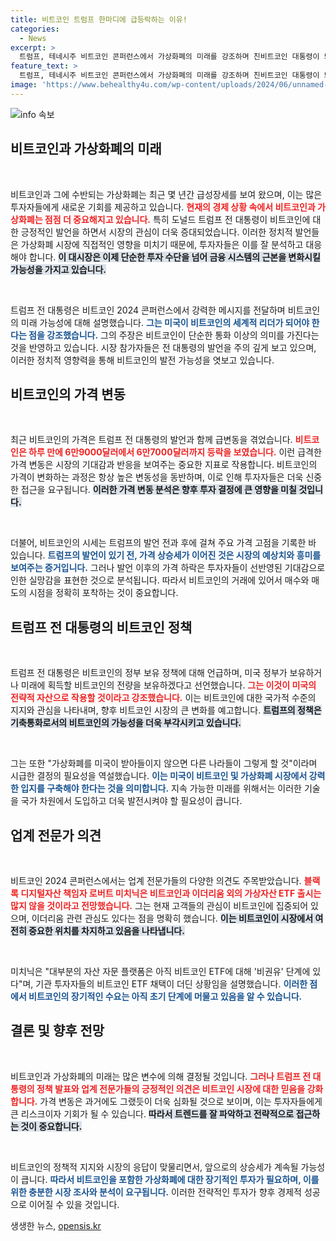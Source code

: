 ```yaml
---
title: 비트코인 트럼프 한마디에 급등락하는 이유!
categories:
  - News
excerpt: >
  트럼프, 테네시주 비트코인 콘퍼런스에서 가상화폐의 미래를 강조하며 친비트코인 대통령이 되겠다고 선언! 하지만 그의 발언 후 비트코인 가격은 급등락을 겪으며 투자자들의 혼란을 가중시켰다. 
feature_text: >
  트럼프, 테네시주 비트코인 콘퍼런스에서 가상화폐의 미래를 강조하며 친비트코인 대통령이 되겠다고 선언! 하지만 그의 발언 후 비트코인 가격은 급등락을 겪으며 투자자들의 혼란을 가중시켰다. 
image: 'https://www.behealthy4u.com/wp-content/uploads/2024/06/unnamed-file.png'
---
```


<p><img src="https://www.behealthy4u.com/wp-content/uploads/2024/06/unnamed-file.png" alt="info 속보" /></p>

<h2 data-ke-size="size26">비트코인과 가상화폐의 미래</h2>

<p data-ke-size="size16">&nbsp;</p>

<p>비트코인과 그에 수반되는 가상화폐는 최근 몇 년간 급성장세를 보여 왔으며, 이는 많은 투자자들에게 새로운 기회를 제공하고 있습니다. <b><span style="color: #ee2323;">현재의 경제 상황 속에서 비트코인과 가상화폐는 점점 더 중요해지고 있습니다.</span></b> 특히 도널드 트럼프 전 대통령이 비트코인에 대한 긍정적인 발언을 하면서 시장의 관심이 더욱 증대되었습니다. 이러한 정치적 발언들은 가상화폐 시장에 직접적인 영향을 미치기 때문에, 투자자들은 이를 잘 분석하고 대응해야 합니다. <b><span style="background-color: #21538527;">이 대시장은 이제 단순한 투자 수단을 넘어 금융 시스템의 근본을 변화시킬 가능성을 가지고 있습니다.</span></b></p>

<p data-ke-size="size16">&nbsp;</p>

<p>트럼프 전 대통령은 비트코인 2024 콘퍼런스에서 강력한 메시지를 전달하며 비트코인의 미래 가능성에 대해 설명했습니다. <b><span style="color: #1a5490;">그는 미국이 비트코인의 세계적 리더가 되어야 한다는 점을 강조했습니다.</span></b> 그의 주장은 비트코인이 단순한 통화 이상의 의미를 가진다는 것을 반영하고 있습니다. 시장 참가자들은 전 대통령의 발언을 주의 깊게 보고 있으며, 이러한 정치적 영향력을 통해 비트코인의 발전 가능성을 엿보고 있습니다.</p>

<h2 data-ke-size="size26">비트코인의 가격 변동</h2>

<p data-ke-size="size16">&nbsp;</p>

<p>최근 비트코인의 가격은 트럼프 전 대통령의 발언과 함께 급변동을 겪었습니다. <b><span style="color: #ee2323;">비트코인은 하루 만에 6만9000달러에서 6만7000달러까지 등락을 보였습니다.</span></b> 이런 급격한 가격 변동은 시장의 기대감과 반응을 보여주는 중요한 지표로 작용합니다. 비트코인의 가격이 변화하는 과정은 항상 높은 변동성을 동반하며, 이로 인해 투자자들은 더욱 신중한 접근을 요구됩니다. <b><span style="background-color: #21538527;">이러한 가격 변동 분석은 향후 투자 결정에 큰 영향을 미칠 것입니다.</span></b></p>

<p data-ke-size="size16">&nbsp;</p>

<p>더불어, 비트코인의 시세는 트럼프의 발언 전과 후에 걸쳐 주요 가격 고점을 기록한 바 있습니다. <b><span style="color: #1a5490;">트럼프의 발언이 있기 전, 가격 상승세가 이어진 것은 시장의 예상치와 흥미를 보여주는 증거입니다.</span></b> 그러나 발언 이후의 가격 하락은 투자자들이 선반영된 기대감으로 인한 실망감을 표현한 것으로 분석됩니다. 따라서 비트코인의 거래에 있어서 매수와 매도의 시점을 정확히 포착하는 것이 중요합니다.</p>

<h2 data-ke-size="size26">트럼프 전 대통령의 비트코인 정책</h2>

<p data-ke-size="size16">&nbsp;</p>

<p>트럼프 전 대통령은 비트코인의 정부 보유 정책에 대해 언급하며, 미국 정부가 보유하거나 미래에 획득할 비트코인의 전량을 보유하겠다고 선언했습니다. <b><span style="color: #ee2323;">그는 이것이 미국의 전략적 자산으로 작용할 것이라고 강조했습니다.</span></b> 이는 비트코인에 대한 국가적 수준의 지지와 관심을 나타내며, 향후 비트코인 시장의 큰 변화를 예고합니다. <b><span style="background-color: #21538527;">트럼프의 정책은 기축통화로서의 비트코인의 가능성을 더욱 부각시키고 있습니다.</span></b></p>

<p data-ke-size="size16">&nbsp;</p>

<p>그는 또한 "가상화폐를 미국이 받아들이지 않으면 다른 나라들이 그렇게 할 것"이라며 시급한 결정의 필요성을 역설했습니다. <b><span style="color: #1a5490;">이는 미국이 비트코인 및 가상화폐 시장에서 강력한 입지를 구축해야 한다는 것을 의미합니다.</span></b> 지속 가능한 미래를 위해서는 이러한 기술을 국가 차원에서 도입하고 더욱 발전시켜야 할 필요성이 큽니다.</p>

<h2 data-ke-size="size26">업계 전문가 의견</h2>

<p data-ke-size="size16">&nbsp;</p>

<p>비트코인 2024 콘퍼런스에서는 업계 전문가들의 다양한 의견도 주목받았습니다. <b><span style="color: #ee2323;">블랙록 디지털자산 책임자 로버트 미치닉은 비트코인과 이더리움 외의 가상자산 ETF 출시는 많지 않을 것이라고 전망했습니다.</span></b> 그는 현재 고객들의 관심이 비트코인에 집중되어 있으며, 이더리움 관련 관심도 있다는 점을 명확히 했습니다. <b><span style="background-color: #21538527;">이는 비트코인이 시장에서 여전히 중요한 위치를 차지하고 있음을 나타냅니다.</span></b></p>

<p data-ke-size="size16">&nbsp;</p>

<p>미치닉은 "대부분의 자산 자문 플랫폼은 아직 비트코인 ETF에 대해 '비권유' 단계에 있다"며, 기관 투자자들의 비트코인 ETF 채택이 더딘 상황임을 설명했습니다. <b><span style="color: #1a5490;">이러한 점에서 비트코인의 장기적인 수요는 아직 초기 단계에 머물고 있음을 알 수 있습니다.</span></b></p>

<h2 data-ke-size="size26">결론 및 향후 전망</h2>

<p data-ke-size="size16">&nbsp;</p>

<p>비트코인과 가상화폐의 미래는 많은 변수에 의해 결정될 것입니다. <b><span style="color: #ee2323;">그러나 트럼프 전 대통령의 정책 발표와 업계 전문가들의 긍정적인 의견은 비트코인 시장에 대한 믿음을 강화합니다.</span></b> 가격 변동은 과거에도 그랬듯이 더욱 심화될 것으로 보이며, 이는 투자자들에게 큰 리스크이자 기회가 될 수 있습니다. <b><span style="background-color: #21538527;">따라서 트렌드를 잘 파악하고 전략적으로 접근하는 것이 중요합니다.</span></b></p>

<p data-ke-size="size16">&nbsp;</p>

<p>비트코인의 정책적 지지와 시장의 응답이 맞물리면서, 앞으로의 상승세가 계속될 가능성이 큽니다. <b><span style="color: #1a5490;">따라서 비트코인을 포함한 가상화폐에 대한 장기적인 투자가 필요하며, 이를 위한 충분한 시장 조사와 분석이 요구됩니다.</span></b> 이러한 전략적인 투자가 향후 경제적 성공으로 이어질 수 있을 것입니다.</p>
생생한 뉴스, <a href="https://opensis.kr" rel="dofollow">opensis.kr</a>


